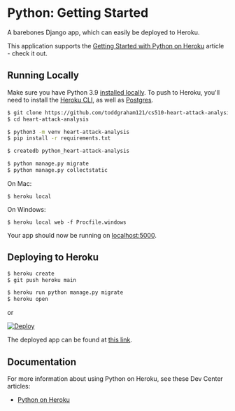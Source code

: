 # Python: Getting Started

A barebones Django app, which can easily be deployed to Heroku.

This application supports the [Getting Started with Python on Heroku](https://devcenter.heroku.com/articles/getting-started-with-python) article - check it out.

## Running Locally

Make sure you have Python 3.9 [installed locally](https://docs.python-guide.org/starting/installation/). To push to Heroku, you'll need to install the [Heroku CLI](https://devcenter.heroku.com/articles/heroku-cli), as well as [Postgres](https://devcenter.heroku.com/articles/heroku-postgresql#local-setup).

```sh
$ git clone https://github.com/toddgraham121/cs510-heart-attack-analysis/
$ cd heart-attack-analysis

$ python3 -m venv heart-attack-analysis
$ pip install -r requirements.txt

$ createdb python_heart-attack-analysis

$ python manage.py migrate
$ python manage.py collectstatic
```
On Mac:
```
$ heroku local
```
On Windows:
```
$ heroku local web -f Procfile.windows
```

Your app should now be running on [localhost:5000](http://localhost:5000/).

## Deploying to Heroku

```sh
$ heroku create
$ git push heroku main

$ heroku run python manage.py migrate
$ heroku open
```
or

[![Deploy](https://www.herokucdn.com/deploy/button.svg)](https://heroku.com/deploy)

The deployed app can be found at [this link](https://heart-attack-analysis.herokuapp.com/).

## Documentation

For more information about using Python on Heroku, see these Dev Center articles:

- [Python on Heroku](https://devcenter.heroku.com/categories/python)
